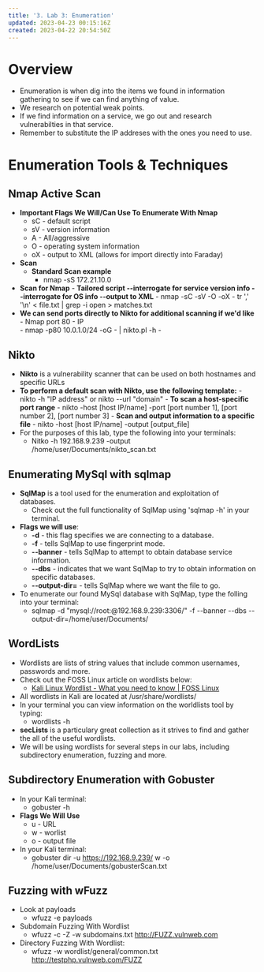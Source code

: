 ```yaml
---
title: '3. Lab 3: Enumeration'
updated: 2023-04-23 00:15:16Z
created: 2023-04-22 20:54:50Z
---
```

# Overview
- Enumeration is when dig into the items we found in information gathering to see if we can find anything of value.
- We research on potential weak points. 
- If we find information on a service, we go out and research vulnerabilties in that service.
- Remember to substitute the IP addreses with the ones you need to use.

# Enumeration Tools & Techniques

## Nmap Active Scan
- **Important Flags We Will/Can Use To Enumerate With Nmap**
	- sC - default script
	- sV - version information
	- A - All/aggressive
	- O - operating system information
	- oX - output to XML (allows for import directly into Faraday)
- **Scan**
	- **Standard Scan example**
		- nmap -sS 172.21.10.0
- **Scan for Nmap** 
		- **Tailored script --interrogate for service version info --interrogate for OS info --output to XML**
				- nmap -sC -sV -O -oX
				- tr ',' '\n' < file.txt | grep -i open > matches.txt
- **We can send ports directly to Nikto for additional scanning if we'd like** 
		- Nmap port 80 - IP  
			- nmap -p80 10.0.1.0/24 -oG - | nikto.pl -h -

## **Nikto**
- **Nikto** is a vulnerability scanner that can be used on both hostnames and specific URLs
- **To perform a default scan with Nikto, use the following template:**
			- nikto -h "IP address" or nikto --url "domain"
		- **To scan a host-specific port range**
			- nikto -host [host IP/name] -port [port number 1], [port number 2], [port number 3]
		- **Scan and output information to a specific file**
			- nikto -host [host IP/name] -output [output_file]
- For the purposes of this lab, type the following into your terminals:
	- Nitko -h 192.168.9.239 -output /home/user/Documents/nikto_scan.txt

## Enumerating MySql with sqlmap
- **SqlMap** is a tool used for the enumeration and exploitation of databases.
	- Check out the full functionality of SqlMap using 'sqlmap -h' in your terminal.
- **Flags we will use**:
	- **-d** - this flag specifies we are connecting to a database.
	- **-f** - tells SqlMap to use fingerprint mode.
	- **--banner** - tells SqlMap to attempt to obtain database service information.
	- **--dbs** - indicates that we want SqlMap to try to obtain information on specific databases.
	- **--output-dir=** - tells SqlMap where we want the file to go.
- To enumerate our found MySql database with SqlMap, type the folling into your terminal:
	- sqlmap -d "mysql://root:@192.168.9.239:3306/" -f --banner --dbs --output-dir=/home/user/Documents/

## WordLists
- Wordlists are lists of string values that include common usernames, passwords and more.
- Check out the FOSS Linux article on wordlists below:
	- [Kali Linux Wordlist - What you need to know | FOSS Linux](https://www.fosslinux.com/48115/kali-linux-wordlist-what-you-need-to-know.htm)
- All wordlists in Kali are located at /usr/share/wordlists/
- In your terminal you can view information on the worldlists tool by typing:
	- wordlists -h
- **secLists** is a particulary great collection as it strives to find and gather the all of the useful wordlists.
- We will be using wordlists for several steps in our labs, including subdirectory enumeration, fuzzing and more.

## Subdirectory Enumeration with Gobuster
- In your Kali terminal:
	- gobuster -h
- **Flags We Will Use**
	- u - URL
	- w - worlist
	- o - output file
- In your Kali terminal:
	- gobuster dir -u https://192.168.9.239/ w <subdomains-top-5000> -o /home/user/Documents/gobusterScan.txt

## **Fuzzing with wFuzz**
- Look at payloads
	- wfuzz -e payloads
- Subdomain Fuzzing With Wordlist
	- wfuzz -c -Z -w subdomains.txt http://FUZZ.vulnweb.com
- Directory Fuzzing With Wordlist:
	- wfuzz -w wordlist/general/common.txt http://testphp.vulnweb.com/FUZZ
